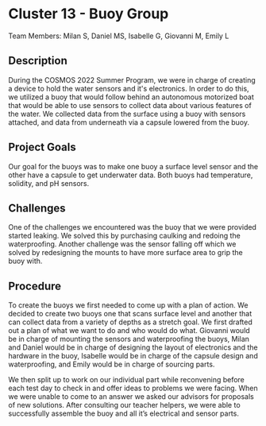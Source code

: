 # Cluster 13 - Buoy Group
Team Members: Milan S, Daniel MS, Isabelle G, Giovanni M, Emily L

## Description
During the COSMOS 2022 Summer Program, we were in charge of creating a device to hold the water sensors and it's electronics. In order to do this, we utilized a buoy that would follow behind an autonomous motorized boat that would be able to use sensors to collect data about various features of the water. We collected data from the surface using a buoy with sensors attached, and data from underneath via a capsule lowered from the buoy. 

## Project Goals
Our goal for the buoys was to make one buoy a surface level sensor and the other have a capsule to get underwater data. Both buoys had temperature, solidity, and pH sensors. 

## Challenges
One of the challenges we encountered was the buoy that we were provided started leaking. We solved this by purchasing caulking and redoing the waterproofing. Another challenge was the sensor falling off which we solved by redesigning the mounts to have more surface area to grip the buoy with.

## Procedure
To create the buoys we first needed to come up with a plan of action. We decided to create two buoys one that scans surface level and another that can collect data from a variety of depths as a stretch goal. We first drafted out a plan of what we want to do and who would do what. Giovanni would be in charge of mounting the sensors and waterproofing the buoys, Milan and Daniel would be in charge of designing the layout of electronics and the hardware in the buoy, Isabelle would be in charge of the capsule design and waterproofing, and Emily would be in charge of sourcing parts. 

We then split up to work on our individual part while reconvening before each test day to check in and offer ideas to problems we were facing. When we were unable to come to an answer we asked our advisors for proposals of new solutions. After consulting our teacher helpers, we were able to successfully assemble the buoy and all it’s electrical and sensor parts. 

